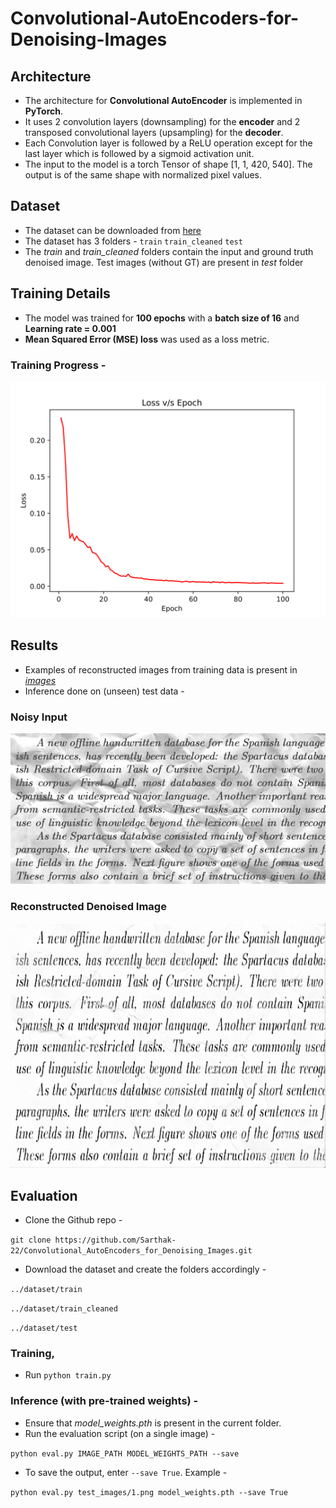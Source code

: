 # Convolutional-AutoEncoders-for-Denoising-Images

## Architecture 
* The architecture for **Convolutional AutoEncoder** is implemented in **PyTorch**. 
* It uses 2 convolution layers (downsampling) for the **encoder** and 2 transposed convolutional layers (upsampling) for the **decoder**.
* Each Convolution layer is followed by a ReLU operation except for the last layer which is followed by a sigmoid activation unit.
* The input to the model is a torch Tensor of shape [1, 1, 420, 540]. The output is of the same shape with normalized pixel values.


## Dataset
* The dataset can be downloaded from [here](https://www.kaggle.com/c/denoising-dirty-documents/data)
* The dataset has 3 folders - 
`train`
`train_cleaned`
`test`
* The _train_ and _train_cleaned_ folders contain the input and ground truth denoised image. Test images (without GT) are present in _test_ folder

## Training Details
* The model was trained for __100 epochs__ with a __batch size of 16__ and __Learning rate = 0.001__
* __Mean Squared Error (MSE) loss__ was used as a loss metric.
### Training Progress - 

![image](https://github.com/Sarthak-22/Convolutional_AutoEncoders_for_Denoising_Images/blob/main/images/training_loss.svg)

## Results
* Examples of reconstructed images from training data is present in [*images*](https://github.com/Sarthak-22/Convolutional_AutoEncoders_for_Denoising_Images/tree/main/images)
* Inference done on (unseen) test data - 

### Noisy Input
![image](https://github.com/Sarthak-22/Convolutional_AutoEncoders_for_Denoising_Images/blob/main/test_images/1.png)

### Reconstructed Denoised Image
![image](https://github.com/Sarthak-22/Convolutional_AutoEncoders_for_Denoising_Images/blob/main/images/test_result_1.png)



## Evaluation
* Clone the Github repo -

`git clone https://github.com/Sarthak-22/Convolutional_AutoEncoders_for_Denoising_Images.git`

* Download the dataset and create the folders accordingly - 

`../dataset/train`

`../dataset/train_cleaned`

`../dataset/test`

### Training,
* Run
`python train.py`

### Inference (with pre-trained weights) - 
* Ensure that _model_weights.pth_ is present in the current folder. 
* Run the evaluation script (on a single image) - 

`python eval.py IMAGE_PATH MODEL_WEIGHTS_PATH --save`
* To save the output, enter `--save True`. Example - 

`python eval.py test_images/1.png model_weights.pth --save True`









